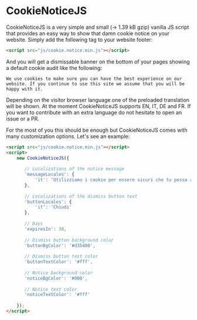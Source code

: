# CookieNoticeJS

CookieNoticeJS is a very simple and small (→ 1.39 kB gzip) vanilla JS script that provides an easy way to show that damn cookie notice on your website.
Simply add the following tag to your website footer:

```html
<script src="js/cookie.notice.min.js"></script>
```

And you will get a dismissable banner on the bottom of your pages showing a default cookie audit like the following:

    We use cookies to make sure you can have the best experience on our website. If you continue to use this site we assume that you will be happy with it.
    
Depending on the visitor browser language one of the preloaded translation will be shown. At the moment CookieNoticeJS supports EN, IT, DE and FR. If you want to contribute with an extra language do not hesitate to open an issue or a PR.

For the most of you this should be enough but CookieNoticeJS comes with many customization options. Let's see an example:

```html
<script src="js/cookie.notice.min.js"></script>
<script>
    new CookieNoticeJS({
    
       // Localizations of the notice message
       'messageLocales': {
           'it': 'Utilizziamo i cookie per essere sicuri che tu possa avere la migliore esperienza sul nostro sito. Se continui ad utilizzare questo sito assumiamo che tu ne sia felice.',
       },
      
       // Localizations of the dismiss button text
       'buttonLocales': {
           'it': 'Chiudi'
       },
       
       // Days
       'expiresIn': 30, 
       
       // Dismiss button background color
       'buttonBgColor': '#d35400',  
       
       // Dismiss button text color
       'buttonTextColor': '#fff', 
         
       // Notice background color
       'noticeBgColor': '#000', 
          
       // Notice text color
       'noticeTextColor': '#fff' 
          
    });
</script>
```